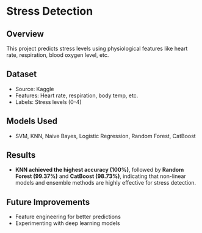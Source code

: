 # Stress Detection

## Overview
This project predicts stress levels using physiological features like heart rate, respiration, blood oxygen level, etc.

## Dataset
- Source: Kaggle
- Features: Heart rate, respiration, body temp, etc.
- Labels: Stress levels (0-4)

## Models Used
- SVM, KNN, Naive Bayes, Logistic Regression, Random Forest, CatBoost

## Results
- **KNN achieved the highest accuracy (100%)**, followed by **Random Forest (99.37%)** and **CatBoost (98.73%)**, indicating that non-linear models and ensemble methods are highly effective for stress detection.

## Future Improvements
- Feature engineering for better predictions
- Experimenting with deep learning models

